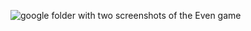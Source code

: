 ![google folder with two screenshots of the Even game](https://drive.google.com/drive/folders/1D_LwXLOyJQgrUox-031GUgTH5v-_Nw-m?usp=sharing)
